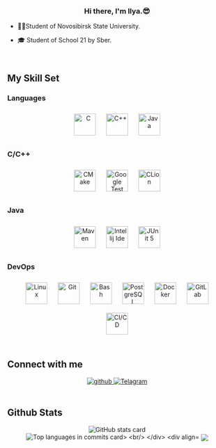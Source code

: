 
  

### <div align="center">Hi there, I'm Ilya.😎</div>  
  

- 👨‍🎓Student of Novosibirsk State University.  
  

- 🎓 Student of School 21 by Sber.  
  

<br/>  


## My Skill Set  




### Languages  
<div align="center">  
<a href="https://www.cprogramming.com/" target="_blank"><img style="margin: 10px" src="https://profilinator.rishav.dev/skills-assets/c-original.svg" alt="C" height="50" /></a>  
<a href="https://www.cplusplus.com/" target="_blank"><img style="margin: 10px" src="https://profilinator.rishav.dev/skills-assets/cplusplus-original.svg" alt="C++" height="50" /></a>  
<a href="https://www.java.com/" target="_blank"><img style="margin: 10px" src="https://profilinator.rishav.dev/skills-assets/java-original-wordmark.svg" alt="Java" height="50" /></a>  
</div>

</td><td valign="top" width="33%">



### C/C++  
<div align="center">  
  <a target="_blank" href="https://cmake.org/"><img style="margin: 10px" src="https://upload.wikimedia.org/wikipedia/commons/1/13/Cmake.svg" alt="CMake" height="50"></a>
  <a target="_blank" href="http://google.github.io/googletest/"><img style="margin: 10px" src="https://www.svgrepo.com/show/353817/google-icon.svg" alt="Google Test" height="50"></a>
  <a target="_blank" href="https://www.jetbrains.com/ru-ru/clion/"><img style="margin: 10px" src="https://www.svgrepo.com/show/353557/clion.svg" alt="CLion" height="50"></a>  
</div>  



### Java  
<div align="center">  
  <a target="_blank" href="https://maven.apache.org/"><img style="margin: 10px" src="https://www.svgrepo.com/show/373829/maven.svg" alt="Maven" height="50"></a>
  <a target="_blank" href="https://www.jetbrains.com/ru-ru/idea/"><img style="margin: 10px" src="https://www.svgrepo.com/show/353906/intellij-idea.svg" alt="Intellij Ide" height="50"></a>
  <a target="_blank" href="https://junit.org/junit5/"><img style="margin: 10px" src="https://www.svgrepo.com/show/330758/junit5.svg" alt="JUnit 5" height="50"></a>  
</div>




### DevOps  
<div align="center">  
<a href="https://www.linux.org/" target="_blank"><img style="margin: 10px" src="https://profilinator.rishav.dev/skills-assets/linux-original.svg" alt="Linux" height="50" /></a>  
<a href="https://github.com/" target="_blank"><img style="margin: 10px" src="https://profilinator.rishav.dev/skills-assets/git-scm-icon.svg" alt="Git" height="50" /></a>  
<a href="https://www.gnu.org/software/bash/" target="_blank"><img style="margin: 10px" src="https://profilinator.rishav.dev/skills-assets/gnu_bash-icon.svg" alt="Bash" height="50" /></a>  
<a href="https://www.postgresql.org/" target="_blank"><img style="margin: 10px" src="https://profilinator.rishav.dev/skills-assets/postgresql-original-wordmark.svg" alt="PostgreSQL" height="50" /></a>  
<a href="https://www.docker.com/" target="_blank"><img style="margin: 10px" src="https://profilinator.rishav.dev/skills-assets/docker-original-wordmark.svg" alt="Docker" height="50" /></a>  
<a href="https://about.gitlab.com/" target="_blank"><img style="margin: 10px" src="https://profilinator.rishav.dev/skills-assets/gitlab.svg" alt="GitLab" height="50" /></a>
<a href="https://docs.gitlab.com/ee/ci/" target="_blank"><img style="margin: 10px" src="https://www.svgrepo.com/show/372275/ci-cd.svg" alt="CI/CD" height="50" /></a>  
</div>


<br/>  


## Connect with me  
<div align="center">
<a href="https://github.com/IlyaPeretyatko" target="_blank">
  <img src=https://img.shields.io/badge/github-%2324292e.svg?&style=for-the-badge&logo=github&logoColor=white alt=github style="margin-bottom: 5px;" />
</a>
<a target="_blank" href="https://t.me/ilyaperetyatko/">
  <img src="https://img.shields.io/badge/Telegram-2CA5E0?style=for-the-badge&logo=telegram&logoColor=white" alt="Telagram" style="margin-bottom: 5px;">
</a>
</div>  
  

<br/>  


## Github Stats
<div align="center">
  <img src="https://github-readme-stats.vercel.app/api?username=IlyaPeretyatko&theme=dracula&show_icons=true&hide_border=false&count_private=true" alt="GitHub stats card">
  <br/>
  <img src="https://github-readme-stats.vercel.app/api/top-langs/?username=IlyaPeretyatko&theme=dracula&show_icons=true&hide_border=false&layout=compact" alt="Top languages in commits card>
  <br/>
</div>

<div align="center">
  <img src="https://komarev.com/ghpvc/?username=IlyaPeretyatko&&style=flat-square" align="center">
  <br/>
</div>


<br/>  



<br/>
